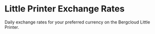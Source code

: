 Little Printer Exchange Rates
=============================

Daily exchange rates for your preferred currency on the Bergcloud Little Printer.
